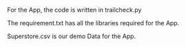 For the App, the code is written in trailcheck.py

The requirement.txt has all the libraries required for the App.

Superstore.csv is our demo Data for the App.
